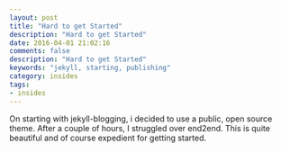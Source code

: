 ```yaml
---
layout: post
title: "Hard to get Started"
description: "Hard to get Started"
date: 2016-04-01 21:02:16
comments: false
description: "Hard to get Started"
keywords: "jekyll, starting, publishing"
category: insides
tags:
- insides
---
```


On starting with jekyll-blogging, i decided to use a public, open source theme. After a couple of hours, I struggled over end2end.
This is quite beautiful and of course expedient for getting started.